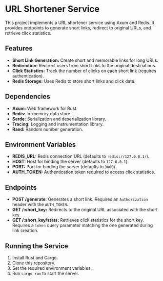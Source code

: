 # URL Shortener Service

This project implements a URL shortener service using Axum and Redis. It provides endpoints to generate short links, redirect to original URLs, and retrieve click statistics.

## Features

* **Short Link Generation:** Create short and memorable links for long URLs.
* **Redirection:** Redirect users from short links to the original destinations.
* **Click Statistics:** Track the number of clicks on each short link (requires authentication).
* **Redis Storage:** Uses Redis to store short links and click data.

## Dependencies

* **Axum:** Web framework for Rust.
* **Redis:** In-memory data store.
* **Serde:** Serialization and deserialization library.
* **Tracing:** Logging and instrumentation library.
* **Rand:** Random number generation.

## Environment Variables

* **REDIS_URL:** Redis connection URL (defaults to `redis://127.0.0.1/`).
* **HOST:** Host for binding the server (defaults to `127.0.0.1`).
* **PORT:** Port for binding the server (defaults to `3000`).
* **AUTH_TOKEN:** Authentication token required to access click statistics.

## Endpoints

* **POST /generate:** Generates a short link. Requires an `Authorization` header with the `AUTH_TOKEN`.
* **GET /:short_key:** Redirects to the original URL associated with the short key.
* **GET /:short_key/stats:** Retrieves click statistics for the short key. Requires a `token` query parameter matching the one generated during link creation.

## Running the Service

1. Install Rust and Cargo.
2. Clone this repository.
3. Set the required environment variables.
4. Run `cargo run` to start the server.
